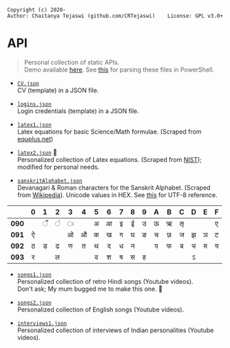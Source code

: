     Copyright (c) 2020-
    Author: Chaitanya Tejaswi (github.com/CRTejaswi)    License: GPL v3.0+

# API
> Personal collection of static APIs. <br>
> Demo available [here](https://crtejaswi.github.io/API).
> See [this](https://github.com/CRTejaswi/Resources/blob/master/Languages/PowerShell/scripts.md#api) for parsing these files in PowerShell.

- [`CV.json`](CV.json) <br>
    CV (template) in a JSON file.

- [`logins.json`](logins.json) <br>
    Login credentials (template) in a JSON file.

- [`latex1.json`](latex1.json) <br>
    Latex equations for basic Science/Math formulae. (Scraped from [equplus.net](https://equplus.net)) <br>

- [`latex2.json`](latex2.json) 🚧 <br>
    Personalized collection of Latex equations. (Scraped from [NIST](https://dlmf.nist.gov)); modified for personal needs. <br>

- [`sanskritAlphabet.json`](sanskritAlphabet.json) <br>
    Devanagari & Roman characters for the Sanskrit Alphabet. (Scraped from [Wikipedia](https://en.wikipedia.org/wiki/International_Alphabet_of_Sanskrit_Transliteration)). Unicode values in HEX. See [this](https://unicode.org/charts/PDF/U0900.pdf) for UTF-8 reference. <br>

|   | 0 | 1 | 2 | 3 | 4 | 5 | 6 | 7 | 8 | 9 | A | B | C | D | E | F |
| :--: | :--: | :--: | :--: | :--: | :--: | :--: | :--: | :--: | :--: | :--: | :--: | :--: | :--: | :--: | :--: | :--: |
| __090__ |   | &#x0901; | &#x0902; | &#x0903; |   | &#x0905; | &#x0906; | &#x0907; | &#x0908; | &#x0909; | &#x090a; | &#x090b; | &#x090c; |   |   | &#x090f; |
| __091__ | &#x0910; |   |   | &#x0913; | &#x0914; | &#x0915; | &#x0916; | &#x0917; | &#x0918; | &#x0919; | &#x091a; | &#x091b; | &#x091c; | &#x091d; | &#x091e; | &#x091f; |
| __092__ | &#x0920; | &#x0921; | &#x0922; | &#x0923; | &#x0924; | &#x0925; | &#x0926; | &#x0927; | &#x0928; |   | &#x092a; | &#x092b; | &#x092c; | &#x092d; | &#x092e; | &#x092f; |
| __093__ | &#x0930; |   | &#x0932; |   |   | &#x0935; | &#x0936; | &#x0937; | &#x0938; | &#x0939; |   |   |   | &#x093d; |   |   |


- [`songs1.json`](songs1.json) <br>
    Personalized collection of retro Hindi songs (Youtube videos). <br>
    Don't ask; My mum bugged me to make this one. 🤷 <br>

- [`songs2.json`](songs2.json) <br>
    Personalized collection of English songs (Youtube videos). <br>

- [`interviews1.json`](interviews1.json) <br>
    Personalized collection of interviews of Indian personalities (Youtube videos). <br>
